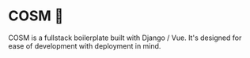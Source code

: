 # COSM 💫
COSM is a fullstack boilerplate built with Django / Vue. It's designed for ease of development with deployment in mind.

